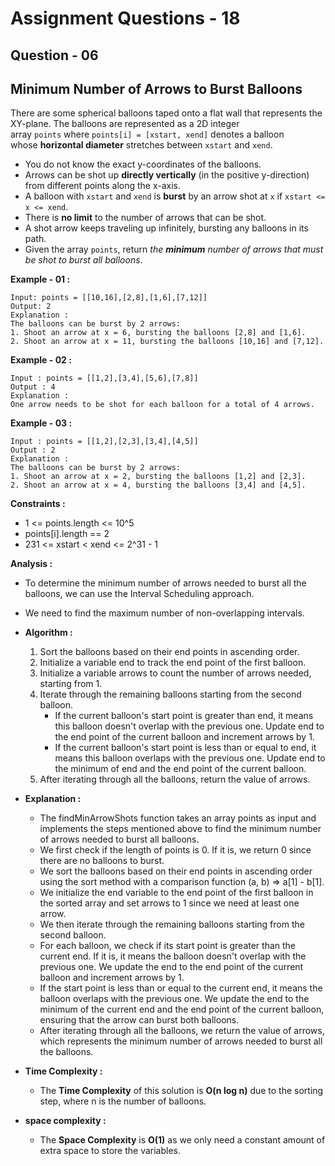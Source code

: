 # **Assignment Questions - 18**
## **Question - 06** 
## **Minimum Number of Arrows to Burst Balloons**

There are some spherical balloons taped onto a flat wall that represents the XY-plane. The balloons are represented as a 2D integer array `points` where `points[i] = [xstart, xend]` denotes a balloon whose **horizontal diameter** stretches between `xstart` and `xend`. 
- You do not know the exact y-coordinates of the balloons.
- Arrows can be shot up **directly vertically** (in the positive y-direction) from different points along the x-axis. 
- A balloon with `xstart` and `xend` is **burst** by an arrow shot at `x` if `xstart <= x <= xend`. 
- There is **no limit** to the number of arrows that can be shot. 
- A shot arrow keeps traveling up infinitely, bursting any balloons in its path.
- Given the array `points`, return *the **minimum** number of arrows that must be shot to burst all balloons*.

**Example - 01 :**
```
Input: points = [[10,16],[2,8],[1,6],[7,12]]
Output: 2
Explanation : 
The balloons can be burst by 2 arrows:
1. Shoot an arrow at x = 6, bursting the balloons [2,8] and [1,6].
2. Shoot an arrow at x = 11, bursting the balloons [10,16] and [7,12].
```

**Example - 02 :**
```
Input : points = [[1,2],[3,4],[5,6],[7,8]]
Output : 4
Explanation : 
One arrow needs to be shot for each balloon for a total of 4 arrows.
```

**Example - 03 :**
```
Input : points = [[1,2],[2,3],[3,4],[4,5]]
Output : 2
Explanation : 
The balloons can be burst by 2 arrows:
1. Shoot an arrow at x = 2, bursting the balloons [1,2] and [2,3].
2. Shoot an arrow at x = 4, bursting the balloons [3,4] and [4,5].
```

**Constraints :**
- 1 <= points.length <= 10^5
- points[i].length == 2
- 231 <= xstart < xend <= 2^31 - 1

**Analysis :**
- To determine the minimum number of arrows needed to burst all the balloons, we can use the Interval Scheduling approach. 
- We need to find the maximum number of non-overlapping intervals.

- **Algorithm :**
    1. Sort the balloons based on their end points in ascending order.
    2. Initialize a variable end to track the end point of the first balloon.
    3. Initialize a variable arrows to count the number of arrows needed, starting from 1.
    4. Iterate through the remaining balloons starting from the second balloon.
        - If the current balloon's start point is greater than end, it means this balloon doesn't overlap with the previous one. Update end to the end point of the current balloon and increment arrows by 1.
        - If the current balloon's start point is less than or equal to end, it means this balloon overlaps with the previous one. Update end to the minimum of end and the end point of the current balloon.
    5. After iterating through all the balloons, return the value of arrows.
- **Explanation :**
    - The findMinArrowShots function takes an array points as input and implements the steps mentioned above to find the minimum number of arrows needed to burst all balloons.
    - We first check if the length of points is 0. If it is, we return 0 since there are no balloons to burst.
    - We sort the balloons based on their end points in ascending order using the sort method with a comparison function (a, b) => a[1] - b[1].
    - We initialize the end variable to the end point of the first balloon in the sorted array and set arrows to 1 since we need at least one arrow.
    - We then iterate through the remaining balloons starting from the second balloon.
    - For each balloon, we check if its start point is greater than the current end. If it is, it means the balloon doesn't overlap with the previous one. We update the end to the end point of the current balloon and increment arrows by 1.
    - If the start point is less than or equal to the current end, it means the balloon overlaps with the previous one. We update the end to the minimum of the current end and the end point of the current balloon, ensuring that the arrow can burst both balloons.
    - After iterating through all the balloons, we return the value of arrows, which represents the minimum number of arrows needed to burst all the balloons.
- **Time Complexity :**
    - The **Time Complexity** of this solution is **O(n log n)** due to the sorting step, where n is the number of balloons. 
- **space complexity :**
    - The **Space Complexity** is **O(1)** as we only need a constant amount of extra space to store the variables.